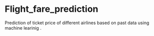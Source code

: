 # Flight_fare_prediction
Prediction of ticket price of different airlines based on past data using 
machine learinig .